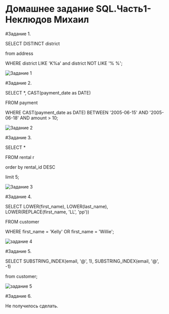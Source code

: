 # Домашнее задание SQL.Часть1-Неклюдов Михаил


#Задание 1.

SELECT DISTINCT district

from address

WHERE district LIKE 'K%a' and district NOT LIKE '% %';

![Задание 1](https://github.com/MikhailNeklyudov/hw_11-01/assets/130427747/15f27570-cabf-4889-8d8a-0f19a766c92e)


#Задание 2.

SELECT *, CAST(payment_date as DATE) 

FROM payment

WHERE CAST(payment_date as DATE) BETWEEN '2005-06-15' AND '2005-06-18'  AND amount > 10;

![Задание 2](https://github.com/MikhailNeklyudov/hw_11-01/assets/130427747/7e36a381-ed75-47a3-ab45-64a8d71017a3)


#Задание 3.

SELECT *

FROM rental r

order by rental_id DESC

limit 5;

![Задание 3](https://github.com/MikhailNeklyudov/hw_11-01/assets/130427747/d398b6ba-92eb-43b4-a8b7-5adfc4d9dd5c)


#Задание 4.

SELECT LOWER(first_name), LOWER(last_name), LOWER(REPLACE(first_name, 'LL', 'pp')) 

FROM customer

WHERE first_name = 'Kelly' OR first_name = 'Willie';

![задание 4](https://github.com/MikhailNeklyudov/hw_11-01/assets/130427747/e05629a0-578e-426f-9edc-51b474863c49)


#Задание 5.

SELECT SUBSTRING_INDEX(email, '@', 1), SUBSTRING_INDEX(email, '@', -1)

from customer;

![задание 5](https://github.com/MikhailNeklyudov/hw_11-01/assets/130427747/708afff1-b2ab-4a17-bfbf-67ab5560a3c7)


#Задание 6.


Не получилось сделать. 
